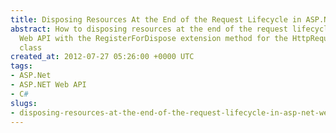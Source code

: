 ```yaml
---
title: Disposing Resources At the End of the Request Lifecycle in ASP.NET Web API
abstract: How to disposing resources at the end of the request lifecycle in ASP.NET
  Web API with the RegisterForDispose extension method for the HttpRequestMessage
  class
created_at: 2012-07-27 05:26:00 +0000 UTC
tags:
- ASP.Net
- ASP.NET Web API
- C#
slugs:
- disposing-resources-at-the-end-of-the-request-lifecycle-in-asp-net-web-api
---
```

